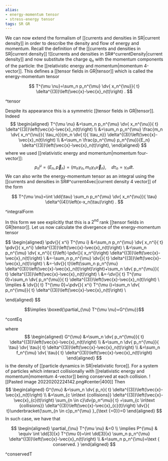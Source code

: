 ```yaml
---
alias: 
- energy-momentum tensor
- stress-energy tensor
tags: SR GR
---
```


We can now extend the formalism of [[currents and densities in SR|current density]] in order to describe the density and flow of energy and momentum. Recall the definition of the [[currents and densities in SR|current density]]
![[currents and densities in SR#^currentDensity|current density]] and now substitute the charge $q_n$ with the momentum components of the particle:  the [[relativistic energy and momentum|momentum 4-vector]]. This defines a [[tensor fields in GR|tensor]] which is called the energy-momentum tensor

$$
T^{\mu \nu}=\sum_n p_n^{\mu} \dv{ x_n^{\nu}}{ t} \delta^{(3)}\left(\vec{x}-\vec{x}_n(t)\right) .
$$

^tensor

Despite its appearance this is a symmetric [[tensor fields in GR|tensor]]. Indeed
$$
\begin{aligned}
T^{\mu \nu} &=\sum_n p_n^{\mu} \dv{ x_n^{\nu}}{ t} \delta^{(3)}\left(\vec{x}-\vec{x}_n(t)\right) \\
&=\sum_n p_n^{\mu} \frac{m_n \dv{ x_n^{\nu}}{ \tau_n}}{m_n \dv{ t}{ \tau_n}} \delta^{(3)}\left(\vec{x}-\vec{x}_n(t)\right) \\
&=\sum_n \frac{p_n^{\mu} p_n^{\nu}}{E_n} \delta^{(3)}\left(\vec{x}-\vec{x}_n(t)\right),
\end{aligned}
$$
where we used [[relativistic energy and momentum|momentum four-vector]]:
$$
p_n^{\mu}=\left(E_n, \vec{p}_n\right)=\left(m_n \gamma_n, m_n \gamma_n \vec{v}_n\right), \quad  \dd{\tau_n}=\gamma_n  \dd{t} .
$$
We can also write the energy-momentum tensor as an integral using the [[currents and densities in SR#^current4vec|current density 4 vector]] of the form 

$$
T^{\mu \nu}=\int  \dd{\tau} \sum_n p_n^{\mu} \dv{ x_n^{\nu}}{ \tau} \delta^{(4)}\left(x-x_n(\tau)\right) .
$$

^integralForm

In this form we see explicitly that this is a $2^{\text {nd }}$ rank [[tensor fields in GR|tensor]]. Let us now calculate the divergence of the energy-momentum tensor

$$
\begin{aligned}
\pdv{}{ x^i} T^{\mu i} 
&=\sum_n p_n^{\mu} \dv{ x_n^i}{ t} \pdv{}{ x_n^i} \delta^{(3)}\left(\vec{x}-\vec{x}_n(t)\right) \\
&=\sum_n p_n^{\mu} \dv{ x_n^i}{ t}\left(-\pdv{}{ x_n^i}\right) \delta^{(3)}\left(\vec{x}-\vec{x}_n(t)\right) \\
&=-\sum_n p_n^{\mu} \dv{}{ t} \delta^{(3)}\left(\vec{x}-\vec{x}_n(t)\right) \\
&=-\dv{}{ t}\left(\sum_n p_n^{\mu} \delta^{(3)}\left(\vec{x}-\vec{x}_n(t)\right)\right)+\sum_n \dv{ p_n^{\mu}}{ t} \delta^{(3)}\left(\vec{x}-\vec{x}_n(t)\right) \\
&=-\dv{}{ t} T^{\mu 0}+\sum_n \dv{ p_n^{\mu}}{ t} \delta^{(3)}\left(\vec{x}-\vec{x}_n(t)\right) \\
\implies & \dv{}{ t} T^{\mu 0}+\pdv{}{ x^i} T^{\mu i}=\sum_n \dv{ p_n^{\mu}}{ t} \delta^{(3)}\left(\vec{x}-\vec{x}_n(t)\right) \\
 
\end{aligned}
$$

$$\implies \boxed{\partial_{\nu} T^{\mu \nu}=G^{\mu}}$$

^contEq

where
$$
\begin{aligned}
G^{\mu} &=\sum_n \dv{ p_n^{\mu}}{ t} \delta^{(3)}\left(\vec{x}-\vec{x}_n(t)\right) \\
&=\sum_n \dv{ p_n^{\mu}}{ \tau} \dv{ \tau}{ t} \delta^{(3)}\left(\vec{x}-\vec{x}_n(t)\right) \\
&=\sum_n f_n^{\mu} \dv{ \tau}{ t} \delta^{(3)}\left(\vec{x}-\vec{x}_n(t)\right)
\end{aligned}
$$
is the density of [[particle dynamics in SR|relativistic force]]. For a system of particles which interact collisionally with [[relativistic energy and momentum|momentum 4-vector]] being conserved at each collision.
![[Pasted image 20220202224142.png#center|400]]
Then
$$
\begin{aligned}
G^{\mu} &=\sum_n \dv{ p_n}{ t} \delta^{(3)}\left(\vec{x}-\vec{x}_n(t)\right) \\
        &=\sum_{c \in\text {collisions}} \delta^{(3)}\left(\vec{x}-\vec{x}_{c}(t)\right)  \sum_{n \in c}\dv{p_n^\mu}{ t} =\sum_{c \in\text {collisions}} \delta^{(3)}\left(\vec{x}-\vec{x}_{c}(t)\right)  \dv{}{ t}\underbracket{\sum_{n \in c}p_n^{\mu} }_{\text {=0}}=0
\end{aligned}
$$
In such case, we have that

$$
\begin{aligned}
\partial_{\nu} T^{\mu \nu} &=0 \\
\implies P^{\mu} & \equiv \int  \dd[3]{x} T^{\mu 0}=\int \dd[3]{x}  \sum_n p_n^{\mu} \delta^{(3)}\left(\vec{x}-\vec{x}_n(t)\right) \\
&=\sum_n p_n^{\mu}=\text { conserved. }
\end{aligned}
$$

^conservedT